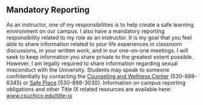## Mandatory Reporting
As an instructor, one of my responsibilities is to help create a safe learning environment on our campus. I also have a mandatory reporting responsibility related to my role as an instructor. It is my goal that you feel able to share information related to your life experiences in classroom discussions, in your written work, and in our one-on-one meetings. I will seek to keep information you share private to the greatest extent possible. However, I am legally required to share information regarding sexual misconduct with the University. Students may speak to someone confidentially by contacting the [Counseling and Wellness Center](https://www.csuchico.edu/counseling/) (530-898-6345) or [Safe Place](https://www.csuchico.edu/safeplace/) (530-898-3030). Information on campus reporting obligations and other Title IX related resources are available here: www.csuchico.edu/title-ix